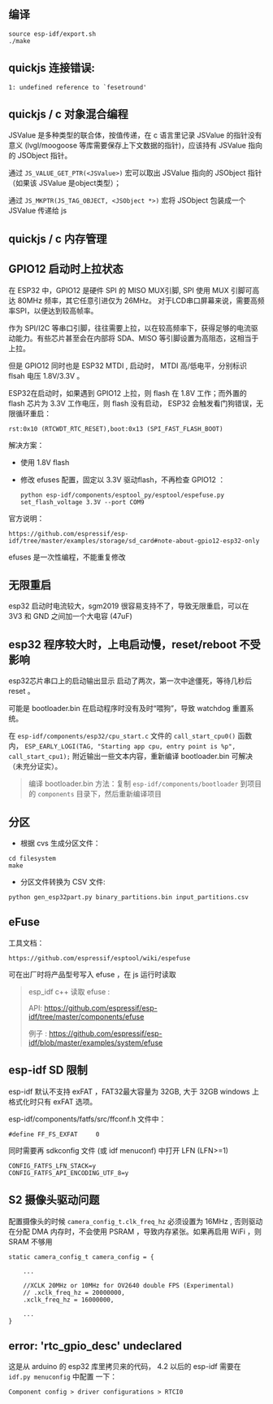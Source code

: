 ## 编译

```
source esp-idf/export.sh
./make
```

## quickjs 连接错误:
```
1: undefined reference to `fesetround'
```


## quickjs / c 对象混合编程

JSValue 是多种类型的联合体，按值传递，在 c 语言里记录 JSValue 的指针没有意义 (lvgl/moogoose 等库需要保存上下文数据的指针)，应该持有 JSValue 指向的 JSObject 指针。

通过 `JS_VALUE_GET_PTR(<JSValue>)` 宏可以取出 JSValue 指向的 JSObject 指针（如果该 JSValue 是object类型）；

通过 `JS_MKPTR(JS_TAG_OBJECT, <JSObject *>)` 宏将 JSObject 包装成一个 JSValue 传递给 js


##  quickjs / c 内存管理




## GPIO12 启动时上拉状态

在 ESP32 中，GPIO12 是硬件 SPI 的 MISO MUX引脚, SPI 使用 MUX 引脚可高达 80MHz 频率，其它任意引进仅为 26MHz。
对于LCD串口屏幕来说，需要高频率SPI，以便达到较高帧率。

作为 SPI/I2C 等串口引脚，往往需要上拉，以在较高频率下，获得足够的电流驱动能力。有些芯片甚至会在内部将 SDA、MISO 等引脚设置为高阻态，这相当于上拉。

但是 GPIO12 同时也是 ESP32 MTDI , 启动时， MTDI 高/低电平，分别标识 flsah 电压 1.8V/3.3V 。

ESP32在启动时，如果遇到 GPIO12 上拉，则 flash 在 1.8V 工作；而外置的 flash 芯片为 3.3V 工作电压，则 flash 没有启动， ESP32 会触发看门狗错误，无限循环重启：

```
rst:0x10 (RTCWDT_RTC_RESET),boot:0x13 (SPI_FAST_FLASH_BOOT)
```

解决方案：

* 使用 1.8V flash

* 修改 efuses 配置，固定以 3.3V 驱动flash，不再检查 GPIO12 ：

    ```
    python esp-idf/components/esptool_py/esptool/espefuse.py set_flash_voltage 3.3V --port COM9
    ```

官方说明：
```
https://github.com/espressif/esp-idf/tree/master/examples/storage/sd_card#note-about-gpio12-esp32-only
```

efuses 是一次性编程，不能重复修改

## 无限重启

esp32 启动时电流较大，sgm2019 很容易支持不了，导致无限重启，可以在 3V3 和 GND 之间加一个大电容 (47uF)


## esp32 程序较大时，上电启动慢，reset/reboot 不受影响

esp32芯片串口上的启动输出显示 启动了两次，第一次中途僵死，等待几秒后 reset 。

可能是 bootloader.bin 在启动程序时没有及时“喂狗”，导致 watchdog 重置系统。

在 `esp-idf/components/esp32/cpu_start.c` 文件的 `call_start_cpu0()` 函数内， `ESP_EARLY_LOGI(TAG, "Starting app cpu, entry point is %p", call_start_cpu1);` 
附近输出一些文本内容，重新编译 bootloader.bin 可解决（未充分证实）。


> 编译 bootloader.bin 方法：复制 `esp-idf/components/bootloader` 到项目的 `components` 目录下，然后重新编译项目


## 分区

* 根据 cvs 生成分区文件：

```
cd filesystem
make
```

* 分区文件转换为 CSV 文件:
```
python gen_esp32part.py binary_partitions.bin input_partitions.csv
```


## eFuse

工具文档：

```
https://github.com/espressif/esptool/wiki/espefuse
```

可在出厂时将产品型号写入 efuse ，在 js 运行时读取

> esp_idf c++ 读取 efuse :
>
> API: https://github.com/espressif/esp-idf/tree/master/components/efuse
>
> 例子 : https://github.com/espressif/esp-idf/blob/master/examples/system/efuse


## esp-idf SD 限制

esp-idf 默认不支持 exFAT ，FAT32最大容量为 32GB, 大于 32GB windows 上格式化时只有 exFAT 选项。


esp-idf/components/fatfs/src/ffconf.h 文件中：
```
#define FF_FS_EXFAT		0
```

同时需要再 sdkconfig 文件 (或 idf menuconf) 中打开 LFN (LFN>=1)
```
CONFIG_FATFS_LFN_STACK=y
CONFIG_FATFS_API_ENCODING_UTF_8=y
```

## S2 摄像头驱动问题

配置摄像头的时候 `camera_config_t.clk_freq_hz` 必须设置为 16MHz , 否则驱动在分配 DMA 内存时，不会使用 PSRAM ，导致内存紧张。如果再启用 WiFi ，则 SRAM 不够用

```
static camera_config_t camera_config = {

    ...

    //XCLK 20MHz or 10MHz for OV2640 double FPS (Experimental)
    // .xclk_freq_hz = 20000000,
    .xclk_freq_hz = 16000000,
    
    ...
}
```


## error: 'rtc_gpio_desc' undeclared

这是从 arduino 的 esp32 库里拷贝来的代码， 4.2 以后的 esp-idf 需要在  `idf.py menuconfig` 中配置 一下：

```
Component config > driver configurations > RTCI0
```